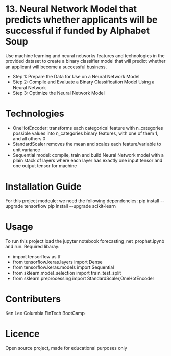 # 13. Neural Network Model that predicts whether applicants will be successful if funded by Alphabet Soup
Use machine learning and neural networks features and technologies in the provided dataset to create a binary classifier model 
that will predict whether an applicant will become a successful business.
* Step 1: Prepare the Data for Use on a Neural Network Model
* Step 2: Compile and Evaluate a Binary Classification Model Using a Neural Network
* Step 3: Optimize the Neural Network Model

# Technologies
* OneHotEncoder: transforms each categorical feature with n_categories possible values into n_categories binary features, with one of them 1, and all others 0
* StandardScaler removes the mean and scales each feature/variable to unit variance
* Sequential model: compile, train and build Neural Network model with a plain stack of layers where each layer has exactly one input tensor and one output tensor for machine 

# Installation Guide
For this project modeule: we need the following dependencies:
  pip install --upgrade tensorflow
  pip install --upgrade scikit-learn

# Usage
To run this project load the jupyter notebook forecasting_net_prophet.ipynb and run.
Required libaray: 
* import tensorflow as tf
* from tensorflow.keras.layers import Dense
* from tensorflow.keras.models import Sequential
* from sklearn.model_selection import train_test_split
* from sklearn.preprocessing import StandardScaler,OneHotEncoder
 
# Contributers
Ken Lee
Columbia FinTech BootCamp
# Licence
Open source project, made for educational purposes only
